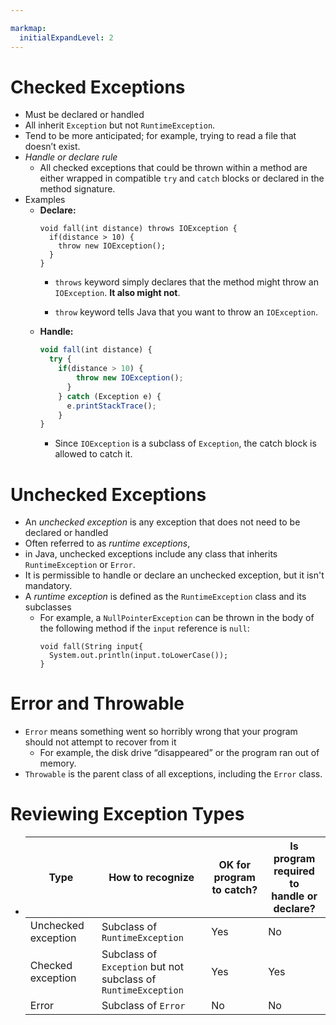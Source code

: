 ```yaml
---

markmap:
  initialExpandLevel: 2
---
```

# **Checked Exceptions**
- Must be declared or handled
- All inherit `Exception` but not `RuntimeException`. 
- Tend to be more anticipated; for example, trying to read a file that doesn’t exist.
- _Handle or declare rule_
  - All checked exceptions that could be thrown within a 
  method are either wrapped in compatible `try` and 
  `catch` blocks or declared in the method signature.
- Examples
  - **Declare:**
    ```
    void fall(int distance) throws IOException {
      if(distance > 10) {
        throw new IOException();
      }
    }
    ``` 
    - `throws` keyword simply declares that the method might throw an 
    `IOException`.  **It also might not**.

    - `throw` keyword tells Java that you want to throw an `IOException`.
  - **Handle:**
    ```js
    void fall(int distance) {
      try {
        if(distance > 10) {
            throw new IOException();
          }
        } catch (Exception e) {
          e.printStackTrace();
        }
    }
    ```
    - Since `IOException` is a subclass of `Exception`, the catch block is allowed to catch it.
# **Unchecked Exceptions**
- An _unchecked exception_ is any exception that 
does not need to be declared or handled
- Often referred to as _runtime exceptions_,
-  in Java, unchecked exceptions include any class 
that inherits `RuntimeException` or `Error`.
- It is permissible to handle or declare an unchecked
 exception, but it isn't mandatory.
- A _runtime exception_ is defined as the `RuntimeException`
 class and its subclasses
  - For example, a `NullPointerException` can be thrown in the 
  body of the following method if the `input` reference is `null`:
    ```
    void fall(String input{   
      System.out.println(input.toLowerCase());
    }
    ```
# **Error and Throwable**
- `Error` means something went so horribly wrong that 
your program should not attempt to recover from it
  - For example, the disk drive “disappeared” 
  or the program ran out of memory.
- `Throwable` is the parent class of all 
exceptions, including the `Error` class.
# **Reviewing Exception Types**
  - |Type|How to recognize|OK for program<br/> to catch?|Is program required to<br/> handle or declare?|
    |-|-|-|-|
    |Unchecked exception|Subclass of `RuntimeException`|Yes|No|
    |Checked exception|Subclass of `Exception` but not subclass of<br/>`RuntimeException`|Yes|Yes|
    |Error|Subclass of `Error`|No|No|